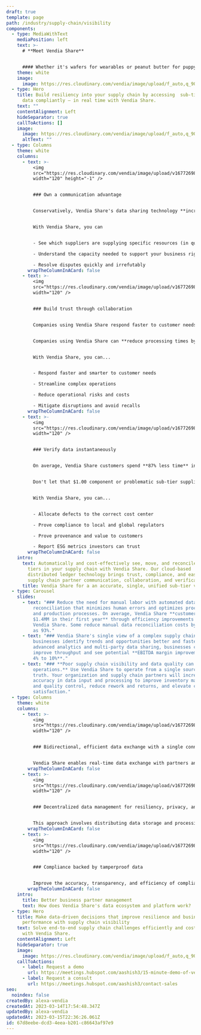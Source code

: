 ```yaml
---
draft: true
template: page
path: /industry/supply-chain/visibility
components:
  - type: MediaWithText
    mediaPosition: left
    text: >-
      # **Meet Vendia Share**


      #### Whether it's wafers for wearables or peanut butter for puppy treats, manufacturers are at the mercy of supply chain partners and global events. And while a company cannot predict disruptions, it's still too hard to mitigate against them — and too costly to respond quickly and effectively. Until now.
    theme: white
    image:
      image: https://res.cloudinary.com/vendia/image/upload/f_auto,q_90/v1678815975/Website/Iso/Process_wtajkk.png
  - type: Hero
    title: Build resiliency into your supply chain by accessing  sub-tier partner
      data compliantly — in real time with Vendia Share.
    text: ""
    contentAlignment: Left
    hideSeparator: true
    callToActions: []
    image:
      image: https://res.cloudinary.com/vendia/image/upload/f_auto,q_90/v1676678136/Website/Iso/Auto_2_cv22mf.png
      altText: ""
  - type: Columns
    theme: white
    columns:
      - text: >-
          <img
          src="https://res.cloudinary.com/vendia/image/upload/v1677269834/Website/Icons/Blue%20icons/People_101_zknsjk.svg"  class="image-float-left"
          width="120" height="-1" />


          ### Own a communication advantage


          Conservatively, Vendia Share's data sharing technology **increases labor productivity by 4.7%**. Customers also report fewer human errors, interventions, and turnover thanks to processes that allow employees to focus on higher value projects and tasks.


          With Vendia Share, you can


          - See which suppliers are supplying specific resources (in quality and qualtiy) from end-to-end

          - Understand the capacity needed to support your business right now compared to the capacity you actually have to meet the business needs

          - Resolve disputes quickly and irrefutably
        wrapTheColumnInACard: false
      - text: >-
          <img
          src="https://res.cloudinary.com/vendia/image/upload/v1677269835/Website/Icons/Blue%20icons/People_102_rhu0t6.svg"  class="image-float-left"
          width="120" />


          ### Build trust through collaboration


          Companies using Vendia Share respond faster to customer needs. For example, you can build mult-party Robotic Process Automations (RBA) workflows to automate time-consuming tasks like turning POs into WOs and invoices into payment notes.


          Companies using Vendia Share can **reduce processing times by up to three weeks**. 


          With Vendia Share, you can...


          - Respond faster and smarter to customer needs

          - Streamline complex operations

          - Reduce operational risks and costs

          - Mitigate disruptions and avoid recalls
        wrapTheColumnInACard: false
      - text: >-
          <img
          src="https://res.cloudinary.com/vendia/image/upload/v1677269834/Website/Icons/Blue%20icons/People_98_okyitl.svg"  class="image-float-left"
          width="120" />


          ### Verify data instantaneously


          On average, Vendia Share customers spend **87% less time** investigating and resolving data inconsistencies.


          Don't let that $1.00 component or problematic sub-tier supplier cost you brand equity, block revenue, or drag your entire value chain down.


          With Vendia Share, you can...


          - Allocate defects to the correct cost center

          - Prove compliance to local and global regulators

          - Prove provenance and value to customers

          - Report ESG metrics investors can trust
        wrapTheColumnInACard: false
    intro:
      text: Automatically and cost-effectively see, move, and reconcile data from all
        tiers in your supply chain with Vendia Share. Our cloud-based
        distributed ledger technology brings trust, compliance, and ease into
        supply chain partner communication, collaboration, and verification.
      title: Vendia Share for a an accurate, single, unified sub-tier view
  - type: Carousel
    slides:
      - text: "### Reduce the need for manual labor with automated data inputs and
          reconciliation that minimizes human errors and optimizes procurement
          and production processes. On average, Vendia Share **customers save
          $1.4MM in their first year** through efficiency improvements with
          Vendia Share. Some reduce manual data reconciliation costs by as much
          as 93%."
      - text: "### Vendia Share's single view of a complex supply chain can help
          businesses identify trends and opportunities better and faster. With
          advanced analytics and multi-party data sharing, businesses can
          improve throughput and see potential **EBITDA margin improvements of
          4% to 10%**."
      - text: "### **Poor supply chain visibility and data quality can cost up to 15% of
          operations.** Use Vendia Share to operate from a single source of
          truth. Your organization and supply chain partners will increase
          accuracy in data input and processing to improve inventory management
          and quality control, reduce rework and returns, and elevate customer
          satisfaction."
  - type: Columns
    theme: white
    columns:
      - text: >-
          <img
          src="https://res.cloudinary.com/vendia/image/upload/v1677269870/Website/Icons/Blue%20icons/Tech_112_dqvknn.svg"  class="image-float-left"
          width="120" />


          ### Bidirectional, efficient data exchange with a single connection


          Vendia Share enables real-time data exchange with partners and systems without the need to establish a new connection per partner pair, perfect for modern web applications that require real-time data exchange and communication with hundreds of partners.
        wrapTheColumnInACard: false
      - text: >-
          <img
          src="https://res.cloudinary.com/vendia/image/upload/v1677269870/Website/Icons/Blue%20icons/Tech_111_w4ppei.svg"  class="image-float-left"
          width="120" />


          ### Decentralized data management for resiliency, privacy, and control


          This approach involves distributing data storage and processing across multiple nodes or devices rather than single, centralized server or database. Benefits include improved resilience, security, privacy, cost reduction, and greater control over data ownership and usage.
        wrapTheColumnInACard: false
      - text: >-
          <img
          src="https://res.cloudinary.com/vendia/image/upload/v1677269814/Website/Icons/Blue%20icons/Media_111_mtm4e3.svg"  class="image-float-left"
          width="120" />


          ### Compliance backed by tamperproof data


          Improve the accuracy, transparency, and efficiency of compliance processes while reducing risk. Vendia Share's distributed ledger offers a secure, auditable record of transactions and activities to help ensure compliance with policies and regulations.
        wrapTheColumnInACard: false
    intro:
      title: Better business partner management
      text: How does Vendia Share's data ecosystem and platform work?
  - type: Hero
    title: Make data-driven decisions that improve resilience and business
      performance with supply chain visibility
    text: Solve end-to-end supply chain challenges efficiently and cost-effectively
      with Vendia Share.
    contentAlignment: Left
    hideSeparator: true
    image:
      image: https://res.cloudinary.com/vendia/image/upload/f_auto,q_90/v1677268224/Website/Iso/VendiaShare_iso_lnmpta.svg
    callToActions:
      - label: Request a demo
        url: https://meetings.hubspot.com/aashish3/15-minute-demo-of-vendia-share
      - label: Request a consult
        url: https://meetings.hubspot.com/aashish3/contact-sales
seo:
  noindex: false
createdBy: alexa-vendia
createdAt: 2023-03-14T17:54:48.347Z
updatedBy: alexa-vendia
updatedAt: 2023-03-15T22:36:26.061Z
id: 67d8eebe-dcd3-4eea-b201-c86643af97e9
---
```

